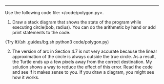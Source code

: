 ---------

Use the following code file: </code/polygon.py>.

1.  Draw a stack diagram that shows the state of the program while executing <span>circle(bob, radius)</span>. You can do the arithmetic by hand or add <span>print</span> statements to the code.

{Try It}(sh .guides/bg.sh python3 code/polygon.py)

2.  The version of <span>arc</span> in Section 4.7 is not very accurate because the linear approximation of the circle is always outside the true circle. As a result, the Turtle ends up a few pixels away from the correct destination. My solution shows a way to reduce the effect of this error. Read the code and see if it makes sense to you. If you draw a diagram, you might see how it works.


